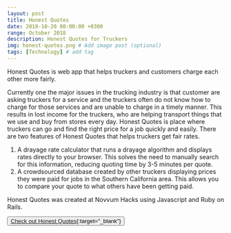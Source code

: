 ```yaml
---
layout: post
title: Honest Quotes
date: 2018-10-20 00:00:00 +0300
range: October 2018
description: Honest Quotes for Truckers
img: honest-quotes.png # Add image post (optional)
tags: [Technology] # add tag
---
```


Honest Quotes is web app that helps truckers and customers charge each other more fairly.

Currently one the major issues in the trucking industry is that customer are asking truckers for a service and the truckers often do not know how to charge for those services and are unable to charge in a timely manner. This results in lost income for the truckers, who are helping transport things that we use and buy from stores every day. Honest Quotes is place where truckers can go and find the right price for a job quickly and easily. There are two features of Honest Quotes that helps truckers get fair rates.

1. A drayage rate calculator that runs a drayage algorithm and displays rates directly to your browser. This solves the need to manually search for this information, reducing quoting time by 3-5 minutes per quote.
2.  A crowdsourced database created by other truckers displaying prices they were paid for jobs in the Southern California area. This allows you to compare your quote to what others have been getting paid.

Honest Quotes was created at Novvum Hacks using Javascript and Ruby on Rails.

<button class="button">[Check out Honest Quotes](https://fathomless-brushlands-56617.herokuapp.com/rates){:target="_blank"}</button>


